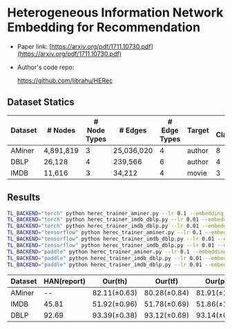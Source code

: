 # Heterogeneous Information Network Embedding for Recommendation
- Paper link: [https://arxiv.org/pdf/1711.10730.pdf](https://arxiv.org/pdf/1711.10730.pdf)

- Author's code repo:

    https://github.com/librahu/HERec


Dataset Statics
-------

| Dataset | # Nodes   | # Node Types | # Edges    | # Edge Types | Target | # Classes |
| ------- | --------- | ------------ | ---------- | ------------ | ------ | --------- |
| AMiner  | 4,891,819 | 3            | 25,036,020 | 4            | author | 8         |
| DBLP    | 26,128    | 4            | 239,566    | 6            | author | 4         |
| IMDB    | 11,616    | 3            | 34,212     | 4            | movie  | 3         |

## Results

```bash
TL_BACKEND="torch" python herec_trainer_aminer.py --lr 0.1 --embedding_dim 32 --walk_length 60 --window_size 3 --num_walks 800 --n_epoch 5 --num_negative_samples 10 --batch_size 128 --train_ratio 0.5 --dataset aminer
TL_BACKEND="torch" python herec_trainer_imdb_dblp.py --lr 0.01 --embedding_dim 16 --walk_length 50 --window_size 7 --num_walks 5 --n_epoch 50 --num_negative_samples 5 --batch_size 128 --dataset imdb
TL_BACKEND="torch" python herec_trainer_imdb_dblp.py --lr 0.01 --embedding_dim 64 --walk_length 100 --window_size 5 --num_walks 10 --n_epoch 50 --num_negative_samples 5 --batch_size 128 --dataset dblp
TL_BACKEND="tensorflow" python herec_trainer_aminer.py --lr 0.1 --embedding_dim 32 --walk_length 80 --window_size 3 --num_walks 800 --n_epoch 5 --num_negative_samples 15 --batch_size 128 --train_ratio 0.5 --dataset aminer
TL_BACKEND="tensorflow" python herec_trainer_imdb_dblp.py --lr 0.01 --embedding_dim 16 --walk_length 50 --window_size 7 --num_walks 20 --n_epoch 50 --num_negative_samples 5 --batch_size 128 --dataset imdb
TL_BACKEND="tensorflow" python herec_trainer_imdb_dblp.py --lr 0.01 --embedding_dim 64 --walk_length 100 --window_size 5 --num_walks 10 --n_epoch 50 --num_negative_samples 5 --batch_size 128 --dataset dblp
TL_BACKEND="paddle" python herec_trainer_aminer.py --lr 0.1 --embedding_dim 32 --walk_length 200 --window_size 5 --num_walks 800 --n_epoch 5 --num_negative_samples 20 --batch_size 128 --train_ratio 0.5 --dataset aminer
TL_BACKEND="paddle" python herec_trainer_imdb_dblp.py --lr 0.01 --embedding_dim 16 --walk_length 50 --window_size 7 --num_walks 5 --n_epoch 50 --num_negative_samples 5 --batch_size 128 --dataset imdb
TL_BACKEND="paddle" python herec_trainer_imdb_dblp.py --lr 0.01 --embedding_dim 64 --walk_length 100 --window_size 5 --num_walks 10 --n_epoch 50 --num_negative_samples 5 --batch_size 128 --dataset dblp
```



| Dataset | HAN(report) | Our(th)      | Our(tf)      | Our(pd)      |
| ------- | ----------- | ------------ | ------------ | ------------ |
| AMiner  | --          | 82.11(±0.63) | 80.28(±0.84) | 81.91(±1.12) |
| IMDB    | 45.81       | 51.92(±0.96) | 51.78(±0.69) | 51.86(±1.25) |
| DBLP    | 92.69       | 93.39(±0.38) | 93.12(±0.69) | 93.14(±0.85) |